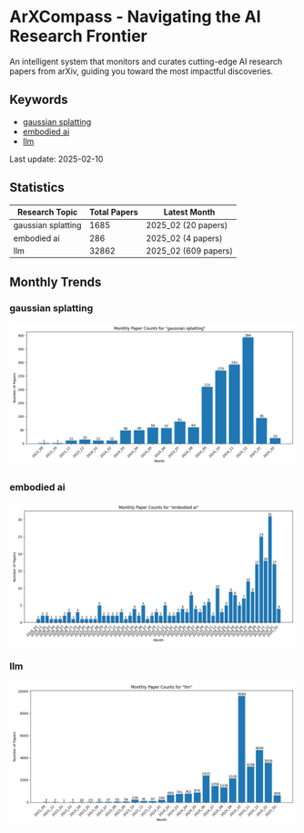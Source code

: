 # ArXCompass - Navigating the AI Research Frontier
An intelligent system that monitors and curates cutting-edge AI research papers from arXiv, guiding you toward the most impactful discoveries.

## Keywords

- [gaussian splatting](gaussian_splatting/)
- [embodied ai](embodied_ai/)
- [llm](llm/)

Last update: 2025-02-10

## Statistics

| Research Topic | Total Papers | Latest Month |
| --- | --- | --- |
| gaussian splatting | 1685 | 2025_02 (20 papers) |
| embodied ai | 286 | 2025_02 (4 papers) |
| llm | 32862 | 2025_02 (609 papers) |

## Monthly Trends

### gaussian splatting

![Monthly Paper Counts for gaussian splatting](gaussian_splatting/monthly_stats.png)

### embodied ai

![Monthly Paper Counts for embodied ai](embodied_ai/monthly_stats.png)

### llm

![Monthly Paper Counts for llm](llm/monthly_stats.png)

